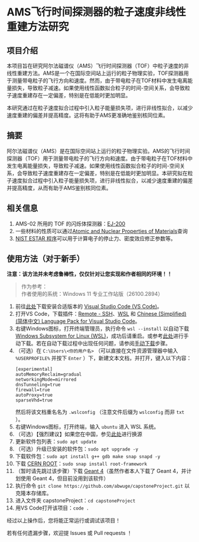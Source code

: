 # AMS飞行时间探测器的粒子速度非线性重建方法研究

## 项目介绍

本项目旨在研究阿尔法磁谱仪（AMS）飞行时间探测器（TOF）中粒子速度的非线性重建方法。AMS是一个在国际空间站上运行的粒子物理实验，TOF探测器用于测量带电粒子的飞行方向和速度。然而，由于带电粒子在TOF材料中发生电离能量损失，导致粒子减速。如果使用线性函数拟合粒子的时间-空间关系，会导致粒子速度重建存在一定偏差，特别是在低能时更加明显。

本研究通过在粒子速度拟合过程中引入粒子能量损失项，进行非线性拟合，以减少速度重建的偏差并提高精度。这将有助于AMS更准确地鉴别核同位素。

## 摘要

阿尔法磁谱仪（AMS）是在国际空间站上运行的粒子物理实验。AMS的飞行时间探测器（TOF）用于测量带电粒子的飞行方向和速度。由于带电粒子在TOF材料中发生电离能量损失，导致粒子减速。如果使用线性函数拟合粒子的时间-空间关系，会导致粒子速度重建存在一定偏差，特别是在低能时更加明显。本研究拟在粒子速度拟合过程中引入粒子能量损失项，进行非线性拟合，以减少速度重建的偏差并提高精度，从而有助于AMS鉴别核同位素。

## 相关信息
1. AMS-02 所用的 TOF 的闪烁体探测器：[EJ-200](https://eljentechnology.com/products/plastic-scintillators/ej-200-ej-204-ej-208-ej-212)
2. 一些材料的性质可以通过[Atomic and Nuclear Properties of Materials](https://pdg.lbl.gov/2024/AtomicNuclearProperties)查询
3. [NIST ESTAR 程序](https://physics.nist.gov/PhysRefData/Star/Text/ESTAR.html)可以用于计算电子的停止力、密度效应修正参数等。

## 使用方法（对于新手）
**注意：该方法并未考虑鲁棒性，仅仅针对让您实现和作者相同的环境！！**

> 作为参考：  
> 作者使用的系统：Windows 11 专业工作站版（26100.2894）

1. 前往[此处](https://code.visualstudio.com/Download)下载安装合适版本的 [Visual Studio Code (VS Code)](https://code.visualstudio.com/)。
2. 打开VS Code，下载插件：[Remote - SSH](https://marketplace.visualstudio.com/items?itemName=ms-vscode-remote.remote-ssh)、[WSL](https://marketplace.visualstudio.com/items?itemName=ms-vscode-remote.remote-wsl) 和 [Chinese (Simplified) (简体中文) Language Pack for Visual Studio Code](https://marketplace.visualstudio.com/items?itemName=MS-CEINTL.vscode-language-pack-zh-hans)。
3. 右键Windows图标，打开终端管理员，执行命令 `wsl --install` 以自动下载 [Windows Subsystem for Linux (WSL)](https://learn.microsoft.com/en-us/windows/wsl/)，成功后请重启。或参考[此处](https://learn.microsoft.com/en-us/windows/wsl/install-manual)进行手动下载。若在自动下载过程中出现任何问题，请参阅[手动下载](https://learn.microsoft.com/en-us/windows/wsl/install-manual)步骤。
4. （可选）在 `C:\Users\<你的用户名>` （可以直接在文件资源管理器中输入 `%USERPROFILE%` 并按下 `Enter` ）下，新建文本文档，并打开，键入以下内容：
   ```
   [experimental]
   autoMemoryReclaim=gradual
   networkingMode=mirrored
   dnsTunneling=true
   firewall=true
   autoProxy=true
   sparseVhd=true
   ```
   然后将该文档重名名为 `.wslconfig` （注意文件后缀为 `wslconfig` 而非 `txt` ）。
5. 右键Windows图标，打开终端，输入 `ubuntu` 进入 WSL 系统。
6. （可选）【强烈建议】如果您在中国，参见[此处](https://mirrors.tuna.tsinghua.edu.cn/help/ubuntu/)进行换源
7. 更新软件包列表：`sudo apt update`
8. （可选）升级已安装的软件包：`sudo apt upgrade -y`
9. 下载软件包：`sudo apt install g++ gdb make snap snapd -y`
10. 下载 [CERN ROOT](https://root.cern.ch/)：`sudo snap install root-framework`
11. （暂时请先跳过该步骤）下载 [Geant 4](https://geant4.web.cern.ch/)（虽然作者本人下载了 Geant 4，并计划使用 Geant 4，但目前没用到该软件）
12. 执行命令 `git clone https://github.com/abwuge/capstoneProject.git` 以克隆本存储库。
13. 进入文件夹 capstoneProject：`cd capstoneProject`
14. 用VS Code打开该项目：`code .`

经过以上操作后，您将能正常运行或调试该项目！

若有任何遗漏步骤，欢迎提 Issues 或 Pull requests ！